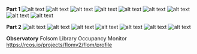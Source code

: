 **Part 1**
![alt text](https://raw.githubusercontent.com/pangtsu/oss-repo-template/master/labs/lab-01/one.png)
![alt text](https://raw.githubusercontent.com/pangtsu/oss-repo-template/master/labs/lab-01/two.png)
![alt text](https://raw.githubusercontent.com/pangtsu/oss-repo-template/master/labs/lab-01/three.png)
![alt text](https://raw.githubusercontent.com/pangtsu/oss-repo-template/master/labs/lab-01/four.png)
![alt text](https://raw.githubusercontent.com/pangtsu/oss-repo-template/master/labs/lab-01/five.png)
![alt text](https://raw.githubusercontent.com/pangtsu/oss-repo-template/master/labs/lab-01/six.png)
![alt text](https://raw.githubusercontent.com/pangtsu/oss-repo-template/master/labs/lab-01/seven.png)
![alt text](https://raw.githubusercontent.com/pangtsu/oss-repo-template/master/labs/lab-01/eight.png)
![alt text](https://raw.githubusercontent.com/pangtsu/oss-repo-template/master/labs/lab-01/nine.png)


**Part 2**
![alt text](https://raw.githubusercontent.com/pangtsu/oss-repo-template/master/labs/lab-01/ten.png)
![alt text](https://raw.githubusercontent.com/pangtsu/oss-repo-template/master/labs/lab-01/eleven.png)
![alt text](https://raw.githubusercontent.com/pangtsu/oss-repo-template/master/labs/lab-01/12.png)
![alt text](https://raw.githubusercontent.com/pangtsu/oss-repo-template/master/labs/lab-01/13.png)
![alt text](https://raw.githubusercontent.com/pangtsu/oss-repo-template/master/labs/lab-01/14.png)
![alt text](https://raw.githubusercontent.com/pangtsu/oss-repo-template/master/labs/lab-01/15.png)
![alt text](https://raw.githubusercontent.com/pangtsu/oss-repo-template/master/labs/lab-01/16.png)


**Observatory**
Folsom Library Occupancy Monitor
https://rcos.io/projects/flomv2/flom/profile
